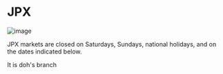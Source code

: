 # JPX

![image](https://user-images.githubusercontent.com/100894816/173004184-5bcfbd26-b92d-44f9-9257-ed6fb318e73b.png)

JPX markets are closed on Saturdays, Sundays, national holidays, and on the dates indicated below.

It is doh's branch
